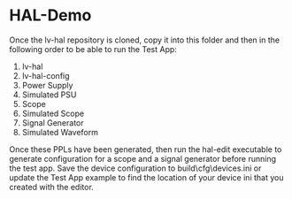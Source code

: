 # HAL-Demo

Once the lv-hal repository is cloned, copy it into this folder and then in the following order to be able to run the Test App:

1. lv-hal
2. lv-hal-config
3. Power Supply
4. Simulated PSU
5. Scope
6. Simulated Scope
7. Signal Generator
8. Simulated Waveform

Once these PPLs have been generated, then run the hal-edit executable to generate configuration for a scope and a signal generator before running the test app. Save the device configuration to build\cfg\devices.ini or update the Test App example to find the location of your device ini that you created with the editor.